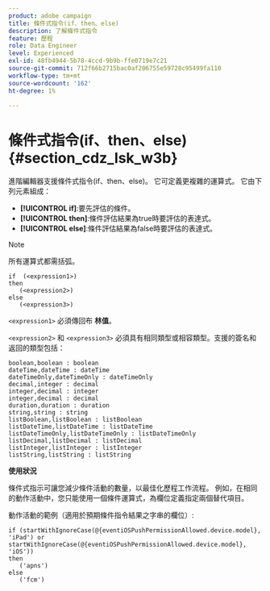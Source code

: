 ```yaml
---
product: adobe campaign
title: 條件式指令(if、then、else)
description: 了解條件式指令
feature: 歷程
role: Data Engineer
level: Experienced
exl-id: 48fb4944-5b78-4ccd-9b9b-ffe0719e7c21
source-git-commit: 712f66b2715bac0af206755e59728c95499fa110
workflow-type: tm+mt
source-wordcount: '162'
ht-degree: 1%

---
```


# 條件式指令(if、then、else) {#section_cdz_lsk_w3b}

進階編輯器支援條件式指令(if、then、else)。 它可定義更複雜的運算式。 它由下列元素組成：

* **[!UICONTROL if]**:要先評估的條件。
* **[!UICONTROL then]**:條件評估結果為true時要評估的表達式。
* **[!UICONTROL else]**:條件評估結果為false時要評估的表達式。

>[!NOTE]
>
>所有運算式都需括弧。

```
if  (<expression1>)
then
   (<expression2>)
else
   (<expression3>)
```

`<expression1>` 必須傳回布 **林值**。

`<expression2>` 和 `<expression3>` 必須具有相同類型或相容類型。支援的簽名和返回的類型包括：

```
boolean,boolean : boolean
dateTime,dateTime : dateTime
dateTimeOnly,dateTimeOnly : dateTimeOnly
decimal,integer : decimal
integer,decimal : integer
integer,decimal : decimal
duration,duration : duration
string,string : string
listBoolean,listBoolean : listBoolean
listDateTime,listDateTime : listDateTime
listDateTimeOnly,listDateTimeOnly : listDateTimeOnly
listDecimal,listDecimal : listDecimal
listInteger,listInteger : listInteger
listString,listString : listString
```

**使用狀況**

條件式指示可讓您減少條件活動的數量，以最佳化歷程工作流程。 例如，在相同的動作活動中，您只能使用一個條件運算式，為欄位定義指定兩個替代項目。

動作活動的範例（適用於預期條件指令結果之字串的欄位）:

```
if (startWithIgnoreCase(@{eventiOSPushPermissionAllowed.device.model}, 'iPad') or startWithIgnoreCase(@{eventiOSPushPermissionAllowed.device.model}, 'iOS'))
then
   ('apns')
else
   ('fcm')
```
